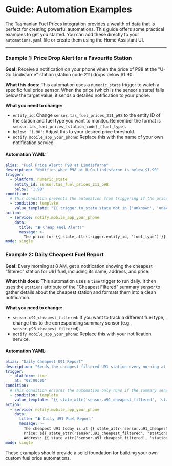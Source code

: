 # Guide: Automation Examples

The Tasmanian Fuel Prices integration provides a wealth of data that is perfect for creating powerful automations. This guide offers some practical examples to get you started. You can add these directly to your `automations.yaml` file or create them using the Home Assistant UI.

---

### Example 1: Price Drop Alert for a Favourite Station

**Goal:** Receive a notification on your phone when the price of P98 at the "U-Go Lindisfarne" station (station code 211) drops below $1.90.

**What this does:** This automation uses a `numeric_state` trigger to watch a specific fuel price sensor. When the price (which is the sensor's state) falls below the target value, it sends a detailed notification to your phone.

**What you need to change:**
* `entity_id`: Change `sensor.tas_fuel_prices_211_p98` to the entity ID of the station and fuel type you want to monitor. Remember the format is `sensor.tas_fuel_prices_[station_code]_[fuel_type]`.
* `below: '1.90'`: Adjust this to your desired price threshold.
* `notify.mobile_app_your_phone`: Replace this with the name of your own notification service.

#### Automation YAML:

```yaml
alias: "Fuel Price Alert: P98 at Lindisfarne"
description: "Notifies when P98 at U-Go Lindisfarne is below $1.90"
trigger:
  - platform: numeric_state
    entity_id: sensor.tas_fuel_prices_211_p98
    below: '1.90'
condition:
  # This condition prevents the automation from triggering if the price is unknown
  - condition: template
    value_template: "{{ trigger.to_state.state not in ['unknown', 'unavailable'] }}"
action:
  - service: notify.mobile_app_your_phone
    data:
      title: "⛽ Cheap Fuel Alert!"
      message: >-
        The price for {{ state_attr(trigger.entity_id, 'fuel_type') }} at {{ state_attr(trigger.entity_id, 'name') }} has dropped to ${{ trigger.to_state.state }}!
mode: single
```

### Example 2: Daily Cheapest Fuel Report

**Goal:** Every morning at 8 AM, get a notification showing the cheapest "filtered" station for U91 fuel, including its name, address, and price.

**What this does:** This automation uses a `time` trigger to run daily. It then uses the `stations` attribute of the "Cheapest Filtered" summary sensor to gather details about the cheapest station and formats them into a clean notification.

**What you need to change:**

* `sensor.u91_cheapest_filtered`: If you want to track a different fuel type, change this to the corresponding summary sensor (e.g., `sensor.p98_cheapest_filtered`).
* `notify.mobile_app_your_phone`: Replace this with your notification service.

#### Automation YAML:

```yaml
alias: "Daily Cheapest U91 Report"
description: "Sends the cheapest filtered U91 station every morning at 8 AM"
trigger:
  - platform: time
    at: "08:00:00"
condition:
  # This condition ensures the automation only runs if the summary sensor has data
  - condition: template
    value_template: "{{ state_attr('sensor.u91_cheapest_filtered', 'stations') | length > 0 }}"
action:
  - service: notify.mobile_app_your_phone
    data:
      title: "⛽ Daily U91 Fuel Report"
      message: >-
        The cheapest U91 today is at {{ state_attr('sensor.u91_cheapest_filtered', 'stations')[0].name }}. 
        Price: ${{ state_attr('sensor.u91_cheapest_filtered', 'stations')[0].discounted_price }}
        Address: {{ state_attr('sensor.u91_cheapest_filtered', 'stations')[0].address }}
mode: single
```

These examples should provide a solid foundation for building your own custom fuel price automations.